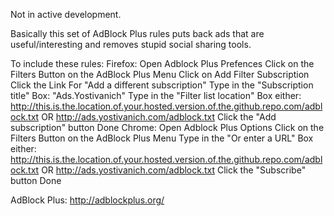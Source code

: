 Not in active development.

Basically this set of AdBlock Plus rules puts back ads that are useful/interesting and removes stupid social sharing tools.

To include these rules:
	Firefox:
		Open Adblock Plus Prefences
		Click on the Filters Button on the AdBlock Plus Menu
		Click on Add Filter Subscription
		Click the Link For "Add a different subscription"
		Type in the "Subscription title" Box: "Ads.Yostivanich"
		Type in the "Filter list location" Box either:  http://this.is.the.location.of.your.hosted.version.of.the.github.repo.com/adblock.txt OR http://ads.yostivanich.com/adblock.txt
		Click the "Add subscription" button
		Done
	Chrome:
		Open Adblock Plus Options
		Click on the Filters Button on the AdBlock Plus Menu
		Type in the "Or enter a URL" Box either:  http://this.is.the.location.of.your.hosted.version.of.the.github.repo.com/adblock.txt OR http://ads.yostivanich.com/adblock.txt
		Click the "Subscribe" button
		Done
	
AdBlock Plus: http://adblockplus.org/
